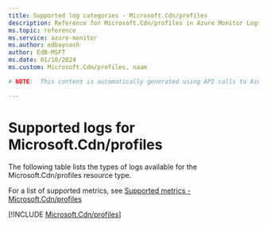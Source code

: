 ```yaml
---
title: Supported log categories - Microsoft.Cdn/profiles
description: Reference for Microsoft.Cdn/profiles in Azure Monitor Logs.
ms.topic: reference
ms.service: azure-monitor
ms.author: edbaynash
author: EdB-MSFT
ms.date: 01/10/2024
ms.custom: Microsoft.Cdn/profiles, naam

# NOTE:  This content is automatically generated using API calls to Azure. Any edits made on these files will be overwritten in the next run of the script. 

---
```





# Supported logs for Microsoft.Cdn/profiles  
The following table lists the types of logs available for the Microsoft.Cdn/profiles resource type.
  
  
  
For a list of supported metrics, see [Supported metrics - Microsoft.Cdn/profiles](../supported-metrics/microsoft-cdn-profiles-metrics.md)  
  

  
[!INCLUDE [Microsoft.Cdn/profiles](./includes/microsoft-cdn-profiles-logs-include.md)]  
  
  

